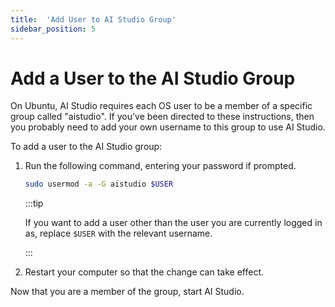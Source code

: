 ```yaml
---
title:  'Add User to AI Studio Group'
sidebar_position: 5
---
```

# Add a User to the AI Studio Group

On Ubuntu, AI Studio requires each OS user to be a member of a specific group called "aistudio". If you've been directed to these instructions, then you probably need to add your own username to this group to use AI Studio.

To add a user to the AI Studio group:

1. Run the following command, entering your password if prompted. 
    ```bash
    sudo usermod -a -G aistudio $USER
    ```
    :::tip

    If you want to add a user other than the user you are currently logged in as, replace `$USER` with the relevant username.

    :::

2. Restart your computer so that the change can take effect.


Now that you are a member of the group, start AI Studio.